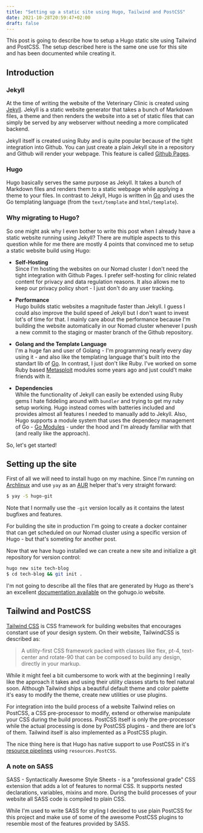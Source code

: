 ```yaml
---
title: "Setting up a static site using Hugo, Tailwind and PostCSS"
date: 2021-10-28T20:59:47+02:00
draft: false
---
```


This post is going to describe how to setup a Hugo static site using Tailwind
and PostCSS. The setup described here is the same one use for this site and
has been documented while creating it.

## Introduction

### Jekyll 

At the time of writing the website of the Veterinary Clinic is created using [Jekyll](https://jekyllrb.com/).
Jekyll is a static website generator that takes a bunch of Markdown files, a theme and then renders
the website into a set of static files that can simply be served by any webserver without needing a more
complicated backend. 

Jekyll itself is created using Ruby and is quite popular because of the tight integration into Github. You can just
create a plain Jekyll site in a repository and Github will render your webpage.
This feature is called [Github Pages](https://pages.github.com/).

### Hugo

Hugo basically serves the same purpose as Jekyll. It takes a bunch of Markdown files and renders them to a static
webpage while applying a theme to your files. In contrast to Jekyll, Hugo is written in [Go](https://golang.org)
and uses the Go templating language (from the `text/template` and `html/template`).

### Why migrating to Hugo?

So one might ask why I even bother to write this post when I already have a static website running using Jekyll?
There are multiple aspects to this question while for me there are mostly 4 points that convinced me to setup a 
static website build using Hugo:

- **Self-Hosting**  
  Since I'm hosting the websites on our Nomad cluster I don't need the tight integration
  with Github Pages. I prefer self-hosting for clinic related content for privacy and
  data regulation reasons. It also allows me to keep our privacy policy short - I just
  don't do any user tracking.

- **Performance**  
  Hugo builds static websites a magnitude faster than Jekyll. I guess I could also improve
  the build speed of Jekyll but I don't want to invest lot's of time for that. I mainly care
  about the performance because I'm building the website automatically in our Nomad cluster
  whenever I push a new commit to the staging or master branch of the Github repository.

- **Golang and the Template Language**  
  I'm a huge fan and user of Golang - I'm programming nearly every day using it - and also
  like the templating language that's built into the standart lib of 
  [Go](https://pkg.go.dev/html/template). In contrast, I just don't like Ruby.
  I've worked on some Ruby based [Metasploit](https://www.metasploit.com/) modules some
  years ago and just could't make friends with it. 

- **Dependencies**  
  While the functionality of Jekyll can easily be extended using Ruby gems I hate fiddeling
  around with `bundler` and trying to get my ruby setup working. Hugo instead comes with
  batteries included and provides almost all features I needed to manually add to Jekyll.
  Also, Hugo supports a module system that uses the dependecy management of 
  Go - [Go Modules](https://go.dev/blog/using-go-modules) - under the hood and I'm already
  familiar with that (and really like the approach).

So, let's get started!

## Setting up the site

First of all we will need to install hugo on my machine. Since I'm running on [Archlinux](https://archlinux.org)
and use `yay` as an [AUR](https://aur.archlinux.org) helper that's very straight forward:

```bash
$ yay -S hugo-git
```

Note that I normally use the `-git` version locally as it contains the latest bugfixes and features.

For building the site in production I'm going to create a docker container that can get scheduled
on our Nomad cluster using a specific version of Hugo - but that's someting for another post. 

Now that we have hugo installed we can create a new site and initialize a git repository for version
control:

```bash
hugo new site tech-blog
$ cd tech-blog && git init .
```

I'm not going to describe all the files that are generated by Hugo as there's an excellent [documentation
available](https://gohugo.io/getting-started/directory-structure/) on the gohugo.io website.


## Tailwind and PostCSS

[Tailwind CSS](https://tailwindcss.com) is CSS framework for building websites that encourages constant use
of your design system. On their website, TailwindCSS is described as:

> A utility-first CSS framework packed with classes like flex, pt-4, text-center and rotate-90 that can be composed to build any design, directly in your markup.

While it might feel a bit cumbersome to work with at the beginning I really like the approach it takes and
using their utility classes starts to feel natural soon. Although Tailwind ships a beautiful default theme
and color palette it's easy to modify the theme, create new utilities or use plugins.

For integration into the build process of a website Tailwind relies on PostCSS, a CSS pre-processor to modify,
extend or otherwise manipulate your CSS during the build process. PostCSS itself is only the pre-processor while
the actual processing is done by PostCSS plugins - and there are lot's of them. Tailwind itself is also implemented
as a PostCSS plugin.

The nice thing here is that Hugo has native support to use PostCSS in it's [resource pipelines](https://gohugo.io/hugo-pipes/)
using `resources.PostCSS`. 

### A note on SASS

SASS - Syntactically Awesome Style Sheets - is a "professional grade" CSS extension that adds a lot of features to
normal CSS. It supports nested declarations, variables, mixins and more. During the build processes of your website
all SASS code is compiled to plain CSS.

While I'm used to write SASS for styling I decided to use plain PostCSS for this project and make use of some of the
awesome PostCSS plugins to resemble most of the features provided by SASS.
